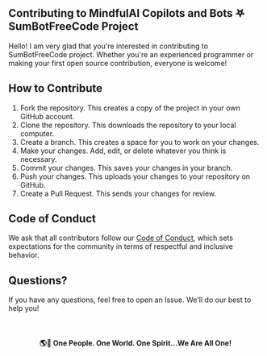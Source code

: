 <h2>Contributing to MindfulAI Copilots and Bots  𖤐 SumBotFreeCode Project</h2>

<p>Hello! I am very glad that you're interested in contributing to SumBotFreeCode project. Whether you're an experienced programmer or making your first open source contribution, everyone is welcome!</p>

<h2>How to Contribute</h2>

<ol>
  <li>Fork the repository. This creates a copy of the project in your own GitHub account.</li>
  <li>Clone the repository. This downloads the repository to your local computer.</li>
  <li>Create a branch. This creates a space for you to work on your changes.</li>
  <li>Make your changes. Add, edit, or delete whatever you think is necessary.</li>
  <li>Commit your changes. This saves your changes in your branch.</li>
  <li>Push your changes. This uploads your changes to your repository on GitHub.</li>
  <li>Create a Pull Request. This sends your changes for review.</li>
</ol>

<h2>Code of Conduct</h2>

<p>We ask that all contributors follow our <a href="CODE_OF_CONDUCT.md">Code of Conduct</a>, which sets expectations for the community in terms of respectful and inclusive behavior.</p>

<h2>Questions?</h2>

<p>If you have any questions, feel free to open an Issue. We'll do our best to help you!</p>

<br>


#### <p align="center"> 🌎💙 **One People. One World. One Spirit...We Are All One!** </p>



